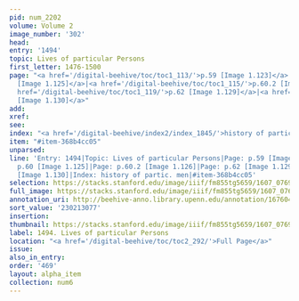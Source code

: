 ```yaml
---
pid: num_2202
volume: Volume 2
image_number: '302'
head:
entry: '1494'
topic: Lives of particular Persons
first_letter: 1476-1500
page: "<a href='/digital-beehive/toc/toc1_113/'>p.59 [Image 1.123]</a>|<a href='/digital-beehive/toc/toc1_115/'>p.60
  [Image 1.125]</a>|<a href='/digital-beehive/toc/toc1_115/'>p.60.2 [Image 1.126]</a>|<a
  href='/digital-beehive/toc/toc1_119/'>p.62 [Image 1.129]</a>|<a href='/digital-beehive/toc/toc1_119/'>p.62.2
  [Image 1.130]</a>"
add:
xref:
see:
index: "<a href='/digital-beehive/index2/index_1845/'>history of partic. men</a>"
item: "#item-368b4cc05"
unparsed:
line: 'Entry: 1494|Topic: Lives of particular Persons|Page: p.59 [Image 1.123]|Page:
  p.60 [Image 1.125]|Page: p.60.2 [Image 1.126]|Page: p.62 [Image 1.129]|Page: p.62.2
  [Image 1.130]|Index: history of partic. men|#item-368b4cc05'
selection: https://stacks.stanford.edu/image/iiif/fm855tg5659/1607_0769/914,3077,2660,391/full/0/default.jpg
full_image: https://stacks.stanford.edu/image/iiif/fm855tg5659/1607_0769/full/full/0/default.jpg
annotation_uri: http://beehive-anno.library.upenn.edu/annotation/1676046866183
sort_value: '230213077'
insertion:
thumbnail: https://stacks.stanford.edu/image/iiif/fm855tg5659/1607_0769/914,3077,600,180/250,/0/default.jpg
label: 1494. Lives of particular Persons
location: "<a href='/digital-beehive/toc/toc2_292/'>Full Page</a>"
issue:
also_in_entry:
order: '469'
layout: alpha_item
collection: num6
---
```


